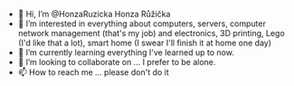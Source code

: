- 👋 Hi, I’m @HonzaRuzicka Honza Růžička
- 👀 I’m interested in everything about computers, servers, computer network management (that's my job) and electronics, 3D printing, Lego (I'd like that a lot), smart home (I swear I'll finish it at home one day)
- 🌱 I’m currently learning everything I've learned up to now.
- 💞️ I’m looking to collaborate on ... I prefer to be alone.
- 📫 How to reach me ... please don't do it

<!---
HonzaRuzicka/HonzaRuzicka is a ✨ special ✨ repository because its `README.md` (this file) appears on your GitHub profile.
You can click the Preview link to take a look at your changes.
--->
